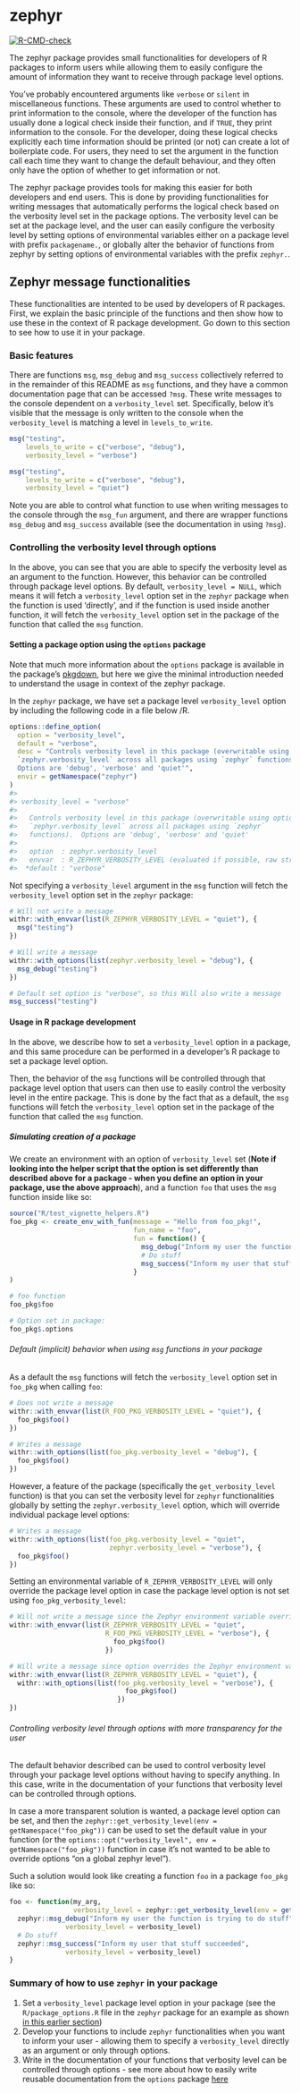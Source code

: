 
<!-- README.md is generated from README.Rmd. Please edit that file -->

# zephyr

<!-- badges: start -->

[![R-CMD-check](https://github.com/NN-OpenSource/zephyr/actions/workflows/R-CMD-check.yaml/badge.svg)](https://github.com/NN-OpenSource/zephyr/actions/workflows/R-CMD-check.yaml)
<!-- badges: end -->

The zephyr package provides small functionalities for developers of R
packages to inform users while allowing them to easily configure the
amount of information they want to receive through package level
options.

You’ve probably encountered arguments like `verbose` or `silent` in
miscellaneous functions. These arguments are used to control whether to
print information to the console, where the developer of the function
has usually done a logical check inside their function, and if `TRUE`,
they print information to the console. For the developer, doing these
logical checks explicitly each time information should be printed (or
not) can create a lot of boilerplate code. For users, they need to set
the argument in the function call each time they want to change the
default behaviour, and they often only have the option of whether to get
information or not.

The zephyr package provides tools for making this easier for both
developers and end users. This is done by providing functionalities for
writing messages that automatically performs the logical check based on
the verbosity level set in the package options. The verbosity level can
be set at the package level, and the user can easily configure the
verbosity level by setting options of environmental variables either on
a package level with prefix `packagename.`, or globally alter the
behavior of functions from zephyr by setting options of environmental
variables with the prefix `zephyr.`.

## Zephyr message functionalities

These functionalities are intented to be used by developers of R
packages. First, we explain the basic principle of the functions and
then show how to use these in the context of R package development. Go
down to this section to see how to use it in your package.

### Basic features

There are functions `msg`, `msg_debug` and `msg_success` collectively
referred to in the remainder of this README as `msg` functions, and they
have a common documentation page that can be accessed `?msg`. These
write messages to the console dependent on a `verbosity_level` set.
Specifically, below it’s visible that the message is only written to the
console when the `verbosity_level` is matching a level in
`levels_to_write`.

``` r
msg("testing",
    levels_to_write = c("verbose", "debug"),
    verbosity_level = "verbose")

msg("testing",
    levels_to_write = c("verbose", "debug"),
    verbosity_level = "quiet")
```

Note you are able to control what function to use when writing messages
to the console through the `msg_fun` argument, and there are wrapper
functions `msg_debug` and `msg_success` available (see the documentation
in using `?msg`).

### Controlling the verbosity level through options

In the above, you can see that you are able to specify the verbosity
level as an argument to the function. However, this behavior can be
controlled through package level options. By default,
`verbosity_level = NULL`, which means it will fetch a `verbosity_level`
option set in the `zephyr` package when the function is used ‘directly’,
and if the function is used inside another function, it will fetch the
`verbosity_level` option set in the package of the function that called
the `msg` function.

#### Setting a package option using the `options` package

Note that much more information about the `options` package is available
in the package’s [pkgdown](https://dgkf.github.io/options/), but here we
give the minimal introduction needed to understand the usage in context
of the zephyr package.

In the `zephyr` package, we have set a package level `verbosity_level`
option by including the following code in a file below /R.

``` r
options::define_option(
  option = "verbosity_level",
  default = "verbose",
  desc = "Controls verbosity level in this package (overwritable using option
  `zephyr.verbosity_level` across all packages using `zephyr` functions).
  Options are 'debug', 'verbose' and 'quiet'",
  envir = getNamespace("zephyr")
)
#> 
#> verbosity_level = "verbose"
#> 
#>   Controls verbosity level in this package (overwritable using option
#>   `zephyr.verbosity_level` across all packages using `zephyr`
#>   functions).  Options are 'debug', 'verbose' and 'quiet'
#> 
#>   option  : zephyr.verbosity_level
#>   envvar  : R_ZEPHYR_VERBOSITY_LEVEL (evaluated if possible, raw string otherwise)
#>  *default : "verbose"
```

Not specifying a `verbosity_level` argument in the `msg` function will
fetch the `verbosity_level` option set in the `zephyr` package:

``` r
# Will not write a message
withr::with_envvar(list(R_ZEPHYR_VERBOSITY_LEVEL = "quiet"), {
  msg("testing")
})
```

``` r
# Will write a message
withr::with_options(list(zephyr.verbosity_level = "debug"), {
  msg_debug("testing")
})
```

``` r
# Default set option is "verbose", so this Will also write a message
msg_success("testing")
```

#### Usage in R package development

In the above, we describe how to set a `verbosity_level` option in a
package, and this same procedure can be performed in a developer’s R
package to set a package level option.

Then, the behavior of the `msg` functions will be controlled through
that package level option that users can then use to easily control the
verbosity level in the entire package. This is done by the fact that as
a default, the `msg` functions will fetch the `verbosity_level` option
set in the package of the function that called the `msg` function.

##### Simulating creation of a package

We create an environment with an option of `verbosity_level` set (**Note
if looking into the helper script that the option is set differently
than described above for a package - when you define an option in your
package, use the above approach**), and a function `foo` that uses the
`msg` function inside like so:

``` r
source("R/test_vignette_helpers.R")
foo_pkg <- create_env_with_fun(message = "Hello from foo_pkg!",
                               fun_name = "foo",
                               fun = function() {
                                 msg_debug("Inform my user the function is trying to do stuff")
                                 # Do stuff
                                 msg_success("Inform my user that stuff succeeded")
                               }
)

# foo function
foo_pkg$foo

# Option set in package:
foo_pkg$.options
```

###### Default (implicit) behavior when using `msg` functions in your package

As a default the `msg` functions will fetch the `verbosity_level` option
set in `foo_pkg` when calling `foo`:

``` r
# Does not write a message
withr::with_envvar(list(R_FOO_PKG_VERBOSITY_LEVEL = "quiet"), {
  foo_pkg$foo()
})

# Writes a message
withr::with_options(list(foo_pkg.verbosity_level = "debug"), {
  foo_pkg$foo()
})
```

However, a feature of the package (specifically the
`get_verbosity_level` function) is that you can set the verbosity level
for `zephyr` functionalities globally by setting the
`zephyr.verbosity_level` option, which will override individual package
level options:

``` r
# Writes a message
withr::with_options(list(foo_pkg.verbosity_level = "quiet",
                         zephyr.verbosity_level = "verbose"), {
  foo_pkg$foo()
})
```

Setting an environmental variable of `R_ZEPHYR_VERBOSITY_LEVEL` will
only override the package level option in case the package level option
is not set using `foo_pkg_verbosity_level`:

``` r
# Will not write a message since the Zephyr environment variable overrides the package level
withr::with_envvar(list(R_ZEPHYR_VERBOSITY_LEVEL = "quiet",
                        R_FOO_PKG_VERBOSITY_LEVEL = "verbose"), {
                          foo_pkg$foo()
                        })

# Will write a message since option overrides the Zephyr environment variable
withr::with_envvar(list(R_ZEPHYR_VERBOSITY_LEVEL = "quiet"), {
  withr::with_options(list(foo_pkg.verbosity_level = "verbose"), {
                             foo_pkg$foo()
                           })
})
```

###### Controlling verbosity level through options with more transparency for the user

The default behavior described can be used to control verbosity level
through your package level options without having to specify anything.
In this case, write in the documentation of your functions that
verbosity level can be controlled through options.

In case a more transparent solution is wanted, a package level option
can be set, and then the
`zephyr::get_verbosity_level(env = getNamespace("foo_pkg"))` can be used
to set the default value in your function (or the
`options::opt("verbosity_level", env = getNamespace("foo_pkg"))`
function in case it’s not wanted to be able to override options “on a
global zephyr level”).

Such a solution would look like creating a function `foo` in a package
`foo_pkg` like so:

``` r
foo <- function(my_arg,
                verbosity_level = zephyr::get_verbosity_level(env = getNamespace("foo_pkg"))) {
  zephyr::msg_debug("Inform my user the function is trying to do stuff",
              verbosity_level = verbosity_level)
  # Do stuff
  zephyr::msg_success("Inform my user that stuff succeeded",
              verbosity_level = verbosity_level)
}
```

### Summary of how to use `zephyr` in your package

1.  Set a `verbosity_level` package level option in your package (see
    the `R/package_options.R` file in the `zephyr` package for an
    example as shown [in this earlier section](#sec:set_opt))
2.  Develop your functions to include `zephyr` functionalities when you
    want to inform your user - allowing them to specify a
    `verbosity_level` directly as an argument or only through options.
3.  Write in the documentation of your functions that verbosity level
    can be controlled through options - see more about how to easily
    write reusable documentation from the `options` package
    [here](https://dgkf.github.io/options/articles/options.html#documentation)
